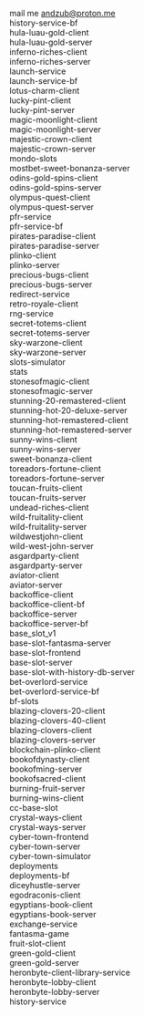 mail me andzub@proton.me <br />
history-service-bf<br />
hula-luau-gold-client<br />
hula-luau-gold-server<br />
inferno-riches-client<br />
inferno-riches-server<br />
launch-service<br />
launch-service-bf<br />
lotus-charm-client<br />
lucky-pint-client<br />
lucky-pint-server<br />
magic-moonlight-client<br />
magic-moonlight-server<br />
majestic-crown-client<br />
majestic-crown-server<br />
mondo-slots<br />
mostbet-sweet-bonanza-server<br />
odins-gold-spins-client<br />
odins-gold-spins-server<br />
olympus-quest-client<br />
olympus-quest-server<br />
pfr-service<br />
pfr-service-bf<br />
pirates-paradise-client<br />
pirates-paradise-server<br />
plinko-client<br />
plinko-server<br />
precious-bugs-client<br />
precious-bugs-server<br />
redirect-service<br />
retro-royale-client<br />
rng-service<br />
secret-totems-client<br />
secret-totems-server<br />
sky-warzone-client<br />
sky-warzone-server<br />
slots-simulator<br />
stats<br />
stonesofmagic-client<br />
stonesofmagic-server<br />
stunning-20-remastered-client<br />
stunning-hot-20-deluxe-server<br />
stunning-hot-remastered-client<br />
stunning-hot-remastered-server<br />
sunny-wins-client<br />
sunny-wins-server<br />
sweet-bonanza-client<br />
toreadors-fortune-client<br />
toreadors-fortune-server<br />
toucan-fruits-client<br />
toucan-fruits-server<br />
undead-riches-client<br />
wild-fruitality-client<br />
wild-fruitality-server<br />
wildwestjohn-client<br />
wild-west-john-server<br />
asgardparty-client<br />
asgardparty-server<br />
aviator-client<br />
aviator-server<br />
backoffice-client<br />
backoffice-client-bf<br />
backoffice-server<br />
backoffice-server-bf<br />
base_slot_v1<br />
base-slot-fantasma-server<br />
base-slot-frontend<br />
base-slot-server<br />
base-slot-with-history-db-server<br />
bet-overlord-service<br />
bet-overlord-service-bf<br />
bf-slots<br />
blazing-clovers-20-client<br />
blazing-clovers-40-client<br />
blazing-clovers-client<br />
blazing-clovers-server<br />
blockchain-plinko-client<br />
bookofdynasty-client<br />
bookofming-server<br />
bookofsacred-client<br />
burning-fruit-server<br />
burning-wins-client<br />
cc-base-slot<br />
crystal-ways-client<br />
crystal-ways-server<br />
cyber-town-frontend<br />
cyber-town-server<br />
cyber-town-simulator<br />
deployments<br />
deployments-bf<br />
diceyhustle-server<br />
egodraconis-client<br />
egyptians-book-client<br />
egyptians-book-server<br />
exchange-service<br />
fantasma-game<br />
fruit-slot-client<br />
green-gold-client<br />
green-gold-server<br />
heronbyte-client-library-service<br />
heronbyte-lobby-client<br />
heronbyte-lobby-server<br />
history-service<br />
